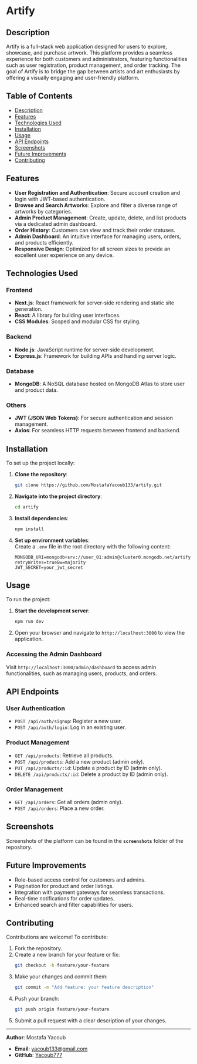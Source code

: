 # Artify  

## Description  

Artify is a full-stack web application designed for users to explore, showcase, and purchase artwork. This platform provides a seamless experience for both customers and administrators, featuring functionalities such as user registration, product management, and order tracking. The goal of Artify is to bridge the gap between artists and art enthusiasts by offering a visually engaging and user-friendly platform.  

## Table of Contents  

- [Description](#description)  
- [Features](#features)  
- [Technologies Used](#technologies-used)  
- [Installation](#installation)  
- [Usage](#usage)  
- [API Endpoints](#api-endpoints)  
- [Screenshots](#screenshots)  
- [Future Improvements](#future-improvements)  
- [Contributing](#contributing)  

## Features  

- **User Registration and Authentication**: Secure account creation and login with JWT-based authentication.  
- **Browse and Search Artworks**: Explore and filter a diverse range of artworks by categories.  
- **Admin Product Management**: Create, update, delete, and list products via a dedicated admin dashboard.  
- **Order History**: Customers can view and track their order statuses.  
- **Admin Dashboard**: An intuitive interface for managing users, orders, and products efficiently.  
- **Responsive Design**: Optimized for all screen sizes to provide an excellent user experience on any device.  

## Technologies Used  

### Frontend  

- **Next.js**: React framework for server-side rendering and static site generation.  
- **React**: A library for building user interfaces.  
- **CSS Modules**: Scoped and modular CSS for styling.  

### Backend  

- **Node.js**: JavaScript runtime for server-side development.  
- **Express.js**: Framework for building APIs and handling server logic.  

### Database  

- **MongoDB**: A NoSQL database hosted on MongoDB Atlas to store user and product data.  

### Others  

- **JWT (JSON Web Tokens)**: For secure authentication and session management.  
- **Axios**: For seamless HTTP requests between frontend and backend.  

## Installation  

To set up the project locally:  

1. **Clone the repository**:  
   ```bash  
   git clone https://github.com/MostafaYacoub133/artify.git  
   ```  

2. **Navigate into the project directory**:  
   ```bash  
   cd artify  
   ```  

3. **Install dependencies**:  
   ```bash  
   npm install  
   ```  

4. **Set up environment variables**:  
   Create a `.env` file in the root directory with the following content:  
   ```plaintext  
   MONGODB_URI=mongodb+srv://user_01:admin@cluster0.mongodb.net/artify?retryWrites=true&w=majority  
   JWT_SECRET=your_jwt_secret  
   ```  

## Usage  

To run the project:  

1. **Start the development server**:  
   ```bash  
   npm run dev  
   ```  

2. Open your browser and navigate to `http://localhost:3000` to view the application.  

### Accessing the Admin Dashboard  

Visit `http://localhost:3000/admin/dashboard` to access admin functionalities, such as managing users, products, and orders.  

## API Endpoints  

### User Authentication  

- `POST /api/auth/signup`: Register a new user.  
- `POST /api/auth/login`: Log in an existing user.  

### Product Management  

- `GET /api/products`: Retrieve all products.  
- `POST /api/products`: Add a new product (admin only).  
- `PUT /api/products/:id`: Update a product by ID (admin only).  
- `DELETE /api/products/:id`: Delete a product by ID (admin only).  

### Order Management  

- `GET /api/orders`: Get all orders (admin only).  
- `POST /api/orders`: Place a new order.  

## Screenshots  

Screenshots of the platform can be found in the **`screenshots`** folder of the repository.  

## Future Improvements  

- Role-based access control for customers and admins.  
- Pagination for product and order listings.  
- Integration with payment gateways for seamless transactions.  
- Real-time notifications for order updates.  
- Enhanced search and filter capabilities for users.  

## Contributing  

Contributions are welcome! To contribute:  

1. Fork the repository.  
2. Create a new branch for your feature or fix:  
   ```bash  
   git checkout -b feature/your-feature  
   ```  
3. Make your changes and commit them:  
   ```bash  
   git commit -m "Add feature: your feature description"  
   ```  
4. Push your branch:  
   ```bash  
   git push origin feature/your-feature  
   ```  
5. Submit a pull request with a clear description of your changes.  

---  

**Author**: Mostafa Yacoub  
- **Email**: [yacoub133@gmail.com](mailto:yacoub133@gmail.com)  
- **GitHub**: [Yacoub777](https://github.com/Yacoub777)  
```

